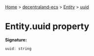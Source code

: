 [Home](./index) &gt; [decentraland-ecs](./decentraland-ecs.md) &gt; [Entity](./decentraland-ecs.entity.md) &gt; [uuid](./decentraland-ecs.entity.uuid.md)

# Entity.uuid property


**Signature:**
```javascript
uuid: string
```
